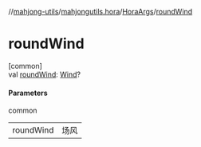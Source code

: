//[mahjong-utils](../../../index.md)/[mahjongutils.hora](../index.md)/[HoraArgs](index.md)/[roundWind](round-wind.md)

# roundWind

[common]\
val [roundWind](round-wind.md): [Wind](../../mahjongutils.models/-wind/index.md)?

#### Parameters

common

| | |
|---|---|
| roundWind | 场风 |
